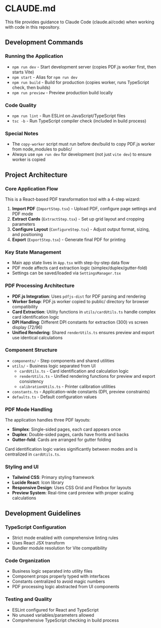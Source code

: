 # CLAUDE.md

This file provides guidance to Claude Code (claude.ai/code) when working with code in this repository.

## Development Commands

### Running the Application
- `npm run dev` - Start development server (copies PDF.js worker first, then starts Vite)
- `npm start` - Alias for `npm run dev`
- `npm run build` - Build for production (copies worker, runs TypeScript check, then builds)
- `npm run preview` - Preview production build locally

### Code Quality
- `npm run lint` - Run ESLint on JavaScript/TypeScript files
- `tsc -b` - Run TypeScript compiler check (included in build process)

### Special Notes
- The `copy-worker` script must run before dev/build to copy PDF.js worker from node_modules to public/
- Always use `npm run dev` for development (not just `vite dev`) to ensure worker is copied

## Project Architecture

### Core Application Flow
This is a React-based PDF transformation tool with a 4-step wizard:

1. **Import PDF** (`ImportStep.tsx`) - Upload PDF, configure page settings and PDF mode
2. **Extract Cards** (`ExtractStep.tsx`) - Set up grid layout and cropping parameters  
3. **Configure Layout** (`ConfigureStep.tsx`) - Adjust output format, sizing, and positioning
4. **Export** (`ExportStep.tsx`) - Generate final PDF for printing

### Key State Management
- Main app state lives in `App.tsx` with step-by-step data flow
- PDF mode affects card extraction logic (simplex/duplex/gutter-fold)
- Settings can be saved/loaded via `SettingsManager.tsx`

### PDF Processing Architecture
- **PDF.js Integration**: Uses `pdfjs-dist` for PDF parsing and rendering
- **Worker Setup**: PDF.js worker copied to public/ directory for browser compatibility
- **Card Extraction**: Utility functions in `utils/cardUtils.ts` handle complex card identification logic
- **DPI Handling**: Different DPI constants for extraction (300) vs screen display (72/96)
- **Unified Rendering**: Shared `renderUtils.ts` ensures preview and export use identical calculations

### Component Structure
- `components/` - Step components and shared utilities
- `utils/` - Business logic separated from UI
  - `cardUtils.ts` - Card identification and calculation logic
  - `renderUtils.ts` - Unified rendering functions for preview and export consistency
  - `calibrationUtils.ts` - Printer calibration utilities
- `constants.ts` - Application-wide constants (DPI, preview constraints)
- `defaults.ts` - Default configuration values

### PDF Mode Handling
The application handles three PDF layouts:
- **Simplex**: Single-sided pages, each card appears once
- **Duplex**: Double-sided pages, cards have fronts and backs
- **Gutter-fold**: Cards are arranged for gutter folding

Card identification logic varies significantly between modes and is centralized in `cardUtils.ts`.

### Styling and UI
- **Tailwind CSS**: Primary styling framework
- **Lucide React**: Icon library
- **Responsive Design**: Uses CSS Grid and Flexbox for layouts
- **Preview System**: Real-time card preview with proper scaling calculations

## Development Guidelines

### TypeScript Configuration
- Strict mode enabled with comprehensive linting rules
- Uses React JSX transform
- Bundler module resolution for Vite compatibility

### Code Organization
- Business logic separated into utility files
- Component props properly typed with interfaces
- Constants centralized to avoid magic numbers
- PDF processing logic abstracted from UI components

### Testing and Quality
- ESLint configured for React and TypeScript
- No unused variables/parameters allowed
- Comprehensive TypeScript checking in build process